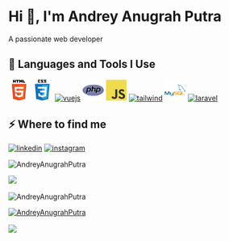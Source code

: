 <h1>Hi 👋, I'm Andrey Anugrah Putra</h1>
<p>A passionate web developer</p>
<h2>🚀 Languages and Tools I Use</h2>
<p><a target="_blank" href="https://raw.githubusercontent.com/devicons/devicon/master/icons/html5/html5-original-wordmark.svg" style="display: inline-block;"><img src="https://raw.githubusercontent.com/devicons/devicon/master/icons/html5/html5-original-wordmark.svg" alt="html5" width="42" height="42" /></a>
<a target="_blank" href="https://raw.githubusercontent.com/devicons/devicon/master/icons/css3/css3-original-wordmark.svg" style="display: inline-block;"><img src="https://raw.githubusercontent.com/devicons/devicon/master/icons/css3/css3-original-wordmark.svg" alt="css3" width="42" height="42" /></a>
<a target="_blank" href="https://camo.githubusercontent.com/685d4010a430b80988ac369ea0c7398eff8ab41d5ff665533eb406c265d5a0cc/68747470733a2f2f63646e2e6a7364656c6976722e6e65742f67682f64657669636f6e732f64657669636f6e2f69636f6e732f7675656a732f7675656a732d6f726967696e616c2e737667" style="display: inline-block;"><img src="https://camo.githubusercontent.com/685d4010a430b80988ac369ea0c7398eff8ab41d5ff665533eb406c265d5a0cc/68747470733a2f2f63646e2e6a7364656c6976722e6e65742f67682f64657669636f6e732f64657669636f6e2f69636f6e732f7675656a732f7675656a732d6f726967696e616c2e737667" alt="vuejs" width="42" height="42" /></a>
<a target="_blank" href="https://raw.githubusercontent.com/devicons/devicon/master/icons/php/php-original.svg" style="display: inline-block;"><img src="https://raw.githubusercontent.com/devicons/devicon/master/icons/php/php-original.svg" alt="php" width="42" height="42" /></a>
<a target="_blank" href="https://raw.githubusercontent.com/devicons/devicon/master/icons/javascript/javascript-original.svg" style="display: inline-block;"><img src="https://raw.githubusercontent.com/devicons/devicon/master/icons/javascript/javascript-original.svg" alt="javascript" width="42" height="42" /></a>
<a target="_blank" href="https://www.vectorlogo.zone/logos/tailwindcss/tailwindcss-icon.svg" style="display: inline-block;"><img src="https://www.vectorlogo.zone/logos/tailwindcss/tailwindcss-icon.svg" alt="tailwind" width="42" height="42" /></a>
<a target="_blank" href="https://raw.githubusercontent.com/devicons/devicon/master/icons/mysql/mysql-original-wordmark.svg" style="display: inline-block;"><img src="https://raw.githubusercontent.com/devicons/devicon/master/icons/mysql/mysql-original-wordmark.svg" alt="mysql" width="42" height="42" /></a>
<a target="_blank" href="https://camo.githubusercontent.com/5b13a1dda84194fa13ed156bd124e409497815977ab8ea21ebb815720160652d/68747470733a2f2f63646e2e73696d706c6569636f6e732e6f72672f6c61726176656c2f464632443230" style="display: inline-block;"><img src="https://camo.githubusercontent.com/5b13a1dda84194fa13ed156bd124e409497815977ab8ea21ebb815720160652d/68747470733a2f2f63646e2e73696d706c6569636f6e732e6f72672f6c61726176656c2f464632443230" alt="laravel" width="42" height="42" /></a></p>
<h2>⚡️ Where to find me</h2>
<p><a target="_blank" href="https://www.linkedin.com/in/andrey-anugrah-putra-110446260" style="display: inline-block;"><img src="https://img.shields.io/badge/linkedin-logo?style=for-the-badge&logo=linkedin&logoColor=white&color=%230a77b6" alt="linkedin" /></a>
<a target="_blank" href="https://www.instagram.com/andrey_a_putra" style="display: inline-block;"><img src="https://img.shields.io/badge/instagram-logo?style=for-the-badge&logo=instagram&logoColor=white&color=%23F35369" alt="instagram" /></a></p>
<p>
  <img align="center" src="https://github-readme-streak-stats.herokuapp.com/?user=AndreyAnugrahPutra&" alt="AndreyAnugrahPutra" />
</p>
<p>
  <img src="https://github-readme-stats.vercel.app/api?username=AndreyAnugrahPutra&show_icons=true&count_private=true&hide_border=true"/>  
</p>
<p>
  <img src="https://github-readme-stats.vercel.app/api/top-langs?username=AndreyAnugrahPutra&show_icons=true&locale=en&layout=compact" alt="AndreyAnugrahPutra" />
</p>
<!-- <p><img src="https://github-readme-stats.vercel.app/api/top-langs?username=AndreyAnugrahPutra&show_icons=true&locale=en&layout=compact" alt="AndreyAnugrahPutra" /></p> -->
<p><a href="https://github.com/ryo-ma/github-profile-trophy"><img src="https://github-profile-trophy.vercel.app/?username=AndreyAnugrahPutra" alt="AndreyAnugrahPutra" /></a></p>

<div align="left">
<img src="https://komarev.com/ghpvc/?username=AndreyAnugrahPutra&&style=flat-square" align="center" />
</div> 
